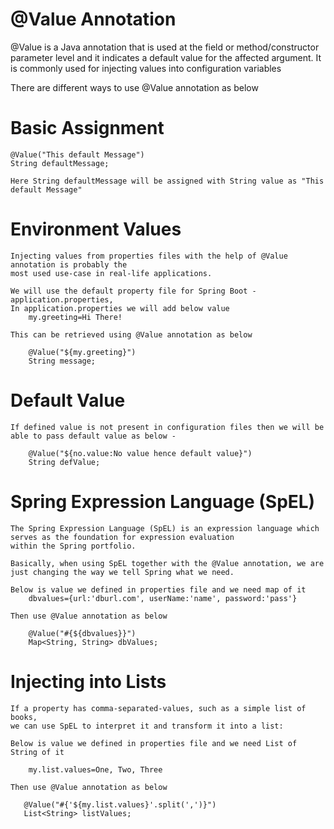 # @Value Annotation

@Value is a Java annotation that is used at the field or method/constructor parameter level and it indicates a default value
for the affected argument. 
It is commonly used for injecting values into configuration variables

There are different ways to use @Value annotation as below 

# Basic Assignment
    
    @Value("This default Message")
    String defaultMessage;
    
    Here String defaultMessage will be assigned with String value as "This default Message"
    
# Environment Values
    
    Injecting values from properties files with the help of @Value annotation is probably the 
    most used use-case in real-life applications.
    
    We will use the default property file for Spring Boot - application.properties, 
    In application.properties we will add below value 
        my.greeting=Hi There!
        
    This can be retrieved using @Value annotation as below 
        
        @Value("${my.greeting}")
        String message;

# Default Value
    
    If defined value is not present in configuration files then we will be able to pass default value as below - 
    
        @Value("${no.value:No value hence default value}")
        String defValue;
        
# Spring Expression Language (SpEL)
    
    The Spring Expression Language (SpEL) is an expression language which serves as the foundation for expression evaluation 
    within the Spring portfolio.
    
    Basically, when using SpEL together with the @Value annotation, we are just changing the way we tell Spring what we need. 
    
    Below is value we defined in properties file and we need map of it 
        dbvalues={url:'dburl.com', userName:'name', password:'pass'}
        
    Then use @Value annotation as below 
     
        @Value("#{${dbvalues}}")
        Map<String, String> dbValues;
        
# Injecting into Lists
    
    If a property has comma-separated-values, such as a simple list of books, 
    we can use SpEL to interpret it and transform it into a list:
    
    Below is value we defined in properties file and we need List of String of it 

        my.list.values=One, Two, Three

    Then use @Value annotation as below 
       
       @Value("#{'${my.list.values}'.split(',')}")
       List<String> listValues;
